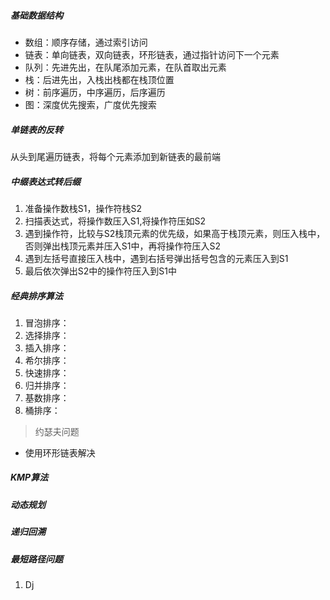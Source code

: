 ##### 基础数据结构

- 数组：顺序存储，通过索引访问
- 链表：单向链表，双向链表，环形链表，通过指针访问下一个元素
- 队列：先进先出，在队尾添加元素，在队首取出元素
- 栈：后进先出，入栈出栈都在栈顶位置
- 树：前序遍历，中序遍历，后序遍历
- 图：深度优先搜索，广度优先搜索

##### 单链表的反转

从头到尾遍历链表，将每个元素添加到新链表的最前端

##### 中缀表达式转后缀

1. 准备操作数栈S1，操作符栈S2
2. 扫描表达式，将操作数压入S1,将操作符压如S2
3. 遇到操作符，比较与S2栈顶元素的优先级，如果高于栈顶元素，则压入栈中，否则弹出栈顶元素并压入S1中，再将操作符压入S2
4. 遇到左括号直接压入栈中，遇到右括号弹出括号包含的元素压入到S1
5. 最后依次弹出S2中的操作符压入到S1中

##### 经典排序算法

1. 冒泡排序：
2. 选择排序：
3. 插入排序：
4. 希尔排序：
5. 快速排序：
6. 归并排序：
7. 基数排序：
8. 桶排序：

> 约瑟夫问题

- 使用环形链表解决

##### KMP算法

##### 动态规划

##### 递归回溯

##### 最短路径问题

1. Dj